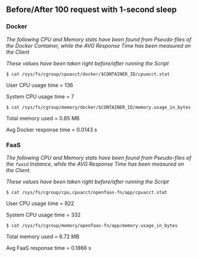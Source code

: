 ## Before/After 100 request with 1-second sleep

### Docker

*The following CPU and Memory stats have been found from Pseudo-files of the Docker Container,
while the AVG Response Time has been measured on the Client*

*These values have been taken right before/after running the Script*

```shell
$ cat /sys/fs/cgroup/cpuacct/docker/$CONTAINER_ID/cpuacct.stat
```

User CPU usage time = 136

System CPU usage time = 7

```shell
$ cat /sys/fs/cgroup/memory/docker/$CONTAINER_ID/memory.usage_in_bytes
```

Total memory used = 0.85 MB

Avg Docker response time =  0.0143 s

### FaaS

*The following CPU and Memory stats have been found from Pseudo-files of the `faasd` Instance,
while the AVG Response Time has been measured on the Client.*

*These values have been taken right before/after running the Script*

```shell
$ cat /sys/fs/cgroup/cpu,cpuacct/openfaas-fn/app/cpuacct.stat
```

User CPU usage time = 922

System CPU usage time = 332

```shell
$ cat /sys/fs/cgroup/memory/openfaas-fn/app/memory.usage_in_bytes
```

Total memory used = 6.72 MB

Avg FaaS response time =  0.1866 s
